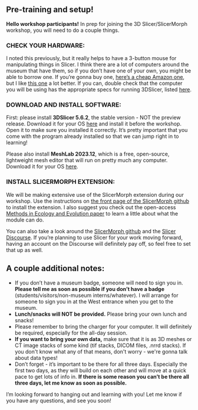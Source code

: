 ## Pre-training and setup!

**Hello workshop participants!**
In prep for joining the 3D Slicer/SlicerMorph workshop, you will need to do a couple things. 

### **CHECK YOUR HARDWARE:**
I noted this previously, but it really helps to have a 3-button mouse for manipulating things in Slicer. I think there are a lot of computers around the museum that have them, so if you don’t have one of your own, you might be able to borrow one. If you’re gonna buy one, [here’s a cheap Amazon one](https://www.amazon.com/AmazonBasics-3-Button-Wired-Computer-1-Pack/dp/B005EJH6RW/), but I like [this one](https://www.amazon.com/Anker-Wireless-Vertical-Ergonomic-Optical/dp/B00BIFNTMC/) a lot better.
If you can, double check that the computer you will be using has the appropriate specs for running 3DSlicer, listed [here](https://www.slicer.org/wiki/Documentation/4.8/SlicerApplication/HardwareConfiguration).

### **DOWNLOAD AND INSTALL SOFTWARE:**
First: please install **3DSlicer 5.6.2**, the stable version - NOT the preview release. Download it for your OS [here](https://download.slicer.org/) and install it before the workshop. Open it to make sure you installed it correctly. It’s pretty important that you come with the program already installed so that we can jump right in to learning!

Please also install **MeshLab 2023.12**, which is a free, open-source, lightweight  mesh editor that will run on pretty much any computer. Download it for your OS [here](https://www.meshlab.net/#download). 

### **INSTALL SLICERMORPH EXTENSION:**
We will be making extensive use of the SlicerMorph extension during our workshop. Use the instructions on [the front page of the SlicerMorph github](https://github.com/SlicerMorph) to install the extension. I also suggest you check out the open-access [Methods in Ecology and Evolution paper](https://besjournals.onlinelibrary.wiley.com/doi/10.1111/2041-210X.13669) to learn a little about what the module can do.

You can also take a look around the [SlicerMorph github](https://github.com/SlicerMorph) and the [Slicer Discourse](https://discourse.slicer.org/). If you’re planning to use Slicer for your work moving forward, having an account on the Discourse will definitely pay off, so feel free to set that up as well.

## **A couple additional notes:**
- If you don’t have a museum badge, someone will need to sign you in. **Please tell me as soon as possible if you don’t have a badge** (students/visitors/non-museum interns/whatever). I will arrange for someone to sign you in at the West entrance when you get to the museum.
- **Lunch/snacks will NOT be provided.** Please bring your own lunch and snacks! 
- Please remember to bring the charger for your computer. It will definitely be required, especially for the all-day session.
- **If you want to bring your own data,** make sure that it is as 3D meshes or CT image stacks of some kind (tif stacks, DICOM files, .nrrd stacks). If you don't know what any of that means, don't worry - we're gonna talk about data types!
- Don’t forget - it’s important to be there for all three days. Especially the first two days, as they will build on each other and will move at a quick pace to get lots of info in. **If there is some reason you can’t be there all three days, let me know as soon as possible.**

I’m looking forward to hanging out and learning with you! Let me know if you have any questions, and see you soon!

